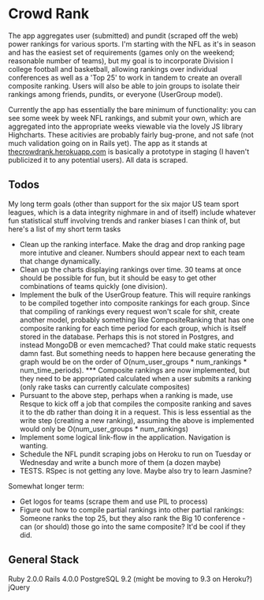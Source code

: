 Crowd Rank
==========

The app aggregates user (submitted) and pundit (scraped off the web) power rankings for various sports.  I'm starting with the NFL as it's in season and has the easiest set of requirements (games only on the weekend; reasonable number of teams), but my goal is to incorporate Division I college football and basketball, allowing rankings over individual conferences as well as a 'Top 25' to work in tandem to create an overall composite ranking.  Users will also be able to join groups to isolate their rankings among friends, pundits, or everyone (UserGroup model).

Currently the app has essentially the bare minimum of functionality: you can see some week by week NFL rankings, and submit your own, which are aggregated into the appropriate weeks viewable via the lovely JS library Highcharts.  These acitivies are probably fairly bug-prone, and not safe (not much validation going on in Rails yet).  The app as it stands at [thecrowdrank.herokuapp.com](thecrowdrank.herokuapp.com) is basically a prototype in staging (I haven't publicized it to any potential users). All data is scraped.

Todos
-----
My long term goals (other than support for the six major US team sport leagues, which is a data integrity nighmare in and of itself) include whatever fun statistical stuff involving trends and ranker biases I can think of, but here's a list of my short term tasks

- Clean up the ranking interface. Make the drag and drop ranking page more intutive and cleaner. Numbers should appear next to each team that change dynamically.
- Clean up the charts displaying rankings over time.  30 teams at once should be possible for fun, but it should be easy to get other combinations of teams quickly (one division). 
- Implement the bulk of the UserGroup feature.  This will require rankings to be compiled together into composite rankings for each group.  Since that compiling of rankings every request won't scale for shit, create another model, probably something like CompositeRanking that has one composite ranking for each time period for each group, which is itself stored in the database.  Perhaps this is not stored in Postgres, and instead MongoDB or even memcached?  That could make static requests damn fast.  But something needs to happen here because generating the graph would be on the order of O(num_user_groups * num_rankings * num_time_periods). *** Composite rankings are now implemented, but they need to be appropriated calculated when a user submits a ranking (only rake tasks can currently calculate composites)
- Pursuant to the above step, perhaps when a ranking is made, use Resque to kick off a job that compiles the composite ranking and saves it to the db rather than doing it in a request. This is less essential as the write step (creating a new ranking), assuming the above is implemented would only be O(num_user_groups * num_rankings)
 - Implement some logical link-flow in the application.  Navigation is wanting.
- Schedule the NFL pundit scraping jobs on Heroku to run on Tuesday or Wednesday and write a bunch more of them (a dozen maybe)
- TESTS. RSpec is not getting any love.  Maybe also try to learn Jasmine?

Somewhat longer term:
- Get logos for teams (scrape them and use PIL to process)
- Figure out how to compile partial rankings into other partial rankings: Someone ranks the top 25, but they also rank the Big 10 conference - can (or should) those go into the same composite?  It'd be cool if they did.

General Stack
-----
Ruby 2.0.0
Rails 4.0.0
PostgreSQL 9.2 (might be moving to 9.3 on Heroku?)
jQuery